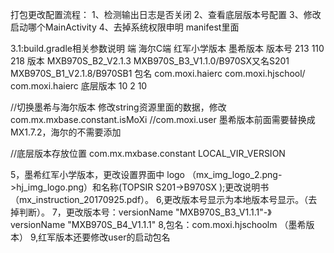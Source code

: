 打包更改配置流程：
1、检测输出日志是否关闭
2、查看底层版本号配置
3、修改启动哪个MainActivity
4、去掉系统权限申明 manifest里面

3.1:build.gradle相关参数说明
  端               海尔C端                红军小学版本                                墨希版本
版本号               213                    110                                          218
 版本          MXB970S_B2_V2.1.3       MXB970S_B3_V1.1.0/B970SX又名S201              MXB970S_B1_V2.1.8/B970SB1
 包名          com.moxi.haierc          com.moxi.hjschool/                             com.moxi.haierc
 底层版本             10                        2                                           10

 //切换墨希与海尔版本 修改string资源里面的数据，修改com.mx.mxbase.constant.isMoXi
 //com.moxi.user 墨希版本前面需要替换成MX1.7.2，海尔的不需要添加

 //底层版本存放位置 com.mx.mxbase.constant LOCAL_VIR_VERSION

 5，墨希红军小学版本，更改设置界面中 logo （mx_img_logo_2.png->hj_img_logo.png）和名称(TOPSIR S201->B970SX );更改说明书（mx_instruction_20170925.pdf）。
 6,更改版本号显示为本地版本号显示。（去掉判断）。
 7，更改版本号：versionName "MXB970S_B3_V1.1.1"-》versionName "MXB970S_B4_V1.1.1"
 8,包名：com.moxi.hjschoolm  （墨希版本）
 9,红军版本还要修改user的启动包名
